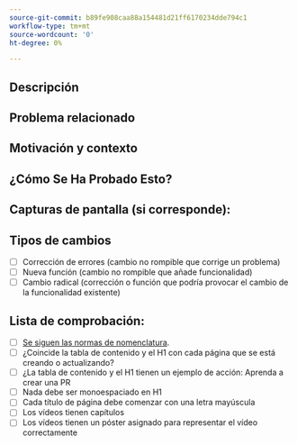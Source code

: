 ```yaml
---
source-git-commit: b89fe908caa88a154481d21ff6170234dde794c1
workflow-type: tm+mt
source-wordcount: '0'
ht-degree: 0%

---
```

<!--- Provide a general summary of your changes in the Title above -->

## Descripción

<!--- Describe your changes in detail -->

## Problema relacionado

<!--- This project only accepts pull requests related to open issues -->
<!--- If suggesting a new feature or change, please discuss it in an issue first -->
<!--- If fixing a bug, there should be an issue describing it with steps to reproduce -->
<!--- Please link to the issue here: -->

## Motivación y contexto

<!--- Why is this change required? What problem does it solve? -->

## ¿Cómo Se Ha Probado Esto?

<!--- Please describe in detail how you tested your changes. -->
<!--- Include details of your testing environment, and the tests you ran to -->
<!--- see how your change affects other areas of the code, etc. -->

## Capturas de pantalla (si corresponde):

## Tipos de cambios

<!--- What types of changes does your code introduce? Put an `x` in all the boxes that apply: -->

- [ ] Corrección de errores (cambio no rompible que corrige un problema)
- [ ] Nueva función (cambio no rompible que añade funcionalidad)
- [ ] Cambio radical (corrección o función que podría provocar el cambio de la funcionalidad existente)

## Lista de comprobación:


<!--- Go over all the following points, and put an `x` in all the boxes that apply. -->
<!--- If you're unsure about any of these, don't hesitate to ask. We're here to help! -->

- [ ] [Se siguen las normas de nomenclatura]([https://opensource.adobe.com/cla.html](https://wiki.corp.adobe.com/display/DMSArchitecture/Naming+Standards)).
- [ ] ¿Coincide la tabla de contenido y el H1 con cada página que se está creando o actualizando?
- [ ] ¿La tabla de contenido y el H1 tienen un ejemplo de acción: Aprenda a crear una PR
- [ ] Nada debe ser monoespaciado en H1
- [ ] Cada título de página debe comenzar con una letra mayúscula
- [ ] Los vídeos tienen capítulos
- [ ] Los vídeos tienen un póster asignado para representar el vídeo correctamente
